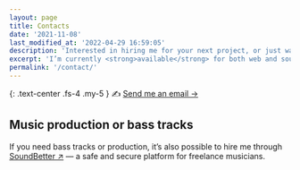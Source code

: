 ```yaml
---
layout: page
title: Contacts
date: '2021-11-08'
last_modified_at: '2022-04-29 16:59:05'
description: 'Interested in hiring me for your next project, or just want to connect? Find all the info, including (some) social media and my irregular newsletter.'
excerpt: 'I’m currently <strong>available</strong> for both web and sound design projects. The best way to get in touch is to reach out via email and we’ll take it from there.'
permalink: '/contact/'
---
```

{: .text-center .fs-4 .my-5 }
✍️ [Send me an email →](mailto:contact@minutestomidnight.co.uk)

## Music production or bass tracks

If you need bass tracks or production, it’s also possible to hire me through <a href="https://soundbetter.com/profiles/206552-minutes-to-midnight">SoundBetter ↗︎</a> — a safe and secure platform for freelance musicians.